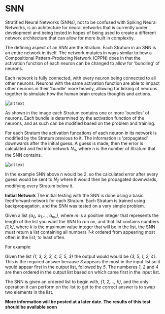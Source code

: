 # SNN

Stratified Neural Networks (SNNs), not to be confused with Spiking Neural Networks, is an achitecture for neural networks that is currently under development and being tested in hopes of being used to create a different network architecture that can allow for more built in complexity.

The defining aspect of an SNN are the Stratum. Each Stratum in an SNN is an entire network in itself. The network mutates in ways similar to how a Compositional Pattern-Producing Network (CPPN) does in that the activation function of each neuron can be changed to allow for 'bundling' of neurons.

Each network is fully connected, with every neuron being connected to all other neurons. Neurons with the same activation function are able to impact other neurons in their 'bundle' more heavily, allowing for linking of neurons together to simulate how the human brain creates thoughts and actions.

![alt text](http://i67.tinypic.com/2exo7sp.png)

As shown in the image each Stratum contains one or more 'bundles' of neurons. Each bundle is determined by the activation function of the neurons, and as such can be modified based on the problem and training.

For each Stratum the activation funcations of each neuron in its network is modified by the Stratum previous to it. The information is 'propagated' downwards after the initial guess. A guess is made, then the error is calculated and fed into network *N<sub>n</sub>*, where *n* is the number of Stratum that the SNN contains.

![alt text](http://i68.tinypic.com/epkpvp.png)

In the example SNN above *n* would be 2, so the calculated error after every guess would be sent to *N<sub>2</sub>* where it would then be propagated downwards, modifying every Stratum below it.

**Initial Network**
The initial testing with the SNN is done using a basic feedforward network for each Stratum. Each Stratum is trained using backpropagation, and the SNN was tested on a very simple problem.

Given a list *{a<sub>0</sub>, a<sub>1</sub>,..., a<sub>m</sub>,}*, where *m* is a positive integer that represents the length of the list you want the SNN to run on, and that list contains numbers *[1,k]*, where *k* is the maximum value integer that will be in the list, the SNN must return a list containing all numbers *1-k* ordered from appearing most often in the list, to least often.

For example:

Given the list *{1, 3, 2, 3, 4, 5, 5, 3}* the output would would be *{3, 5, 1, 2, 4}*. This is the required answer because *3* appears the most in the input list so it would appear first in the output list, followed by *5*. The numberes *1*, *2* and *4* are then ordered in the output list based on which came first in the input list.

The SNN is given an ordered list to begin with, *{1, 2,..., k}*, and the only operation it can perform on the list to get to the correct answer is to swap two elements in the list.

**More information will be posted at a later date. The results of this test should be available soon**

